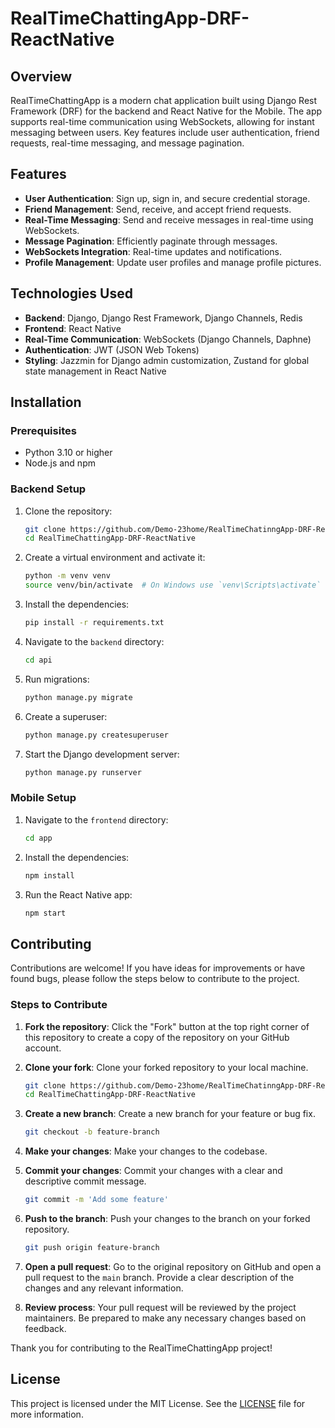 # RealTimeChattingApp-DRF-ReactNative

## Overview

RealTimeChattingApp is a modern chat application built using Django Rest Framework (DRF) for the backend and React Native for the Mobile. The app supports real-time communication using WebSockets, allowing for instant messaging between users. Key features include user authentication, friend requests, real-time messaging, and message pagination.

## Features

- **User Authentication**: Sign up, sign in, and secure credential storage.
- **Friend Management**: Send, receive, and accept friend requests.
- **Real-Time Messaging**: Send and receive messages in real-time using WebSockets.
- **Message Pagination**: Efficiently paginate through messages.
- **WebSockets Integration**: Real-time updates and notifications.
- **Profile Management**: Update user profiles and manage profile pictures.

## Technologies Used

- **Backend**: Django, Django Rest Framework, Django Channels, Redis
- **Frontend**: React Native
- **Real-Time Communication**: WebSockets (Django Channels, Daphne)
- **Authentication**: JWT (JSON Web Tokens)
- **Styling**: Jazzmin for Django admin customization, Zustand for global state management in React Native

## Installation

### Prerequisites

- Python 3.10 or higher
- Node.js and npm

### Backend Setup

1. Clone the repository:
    ```bash
    git clone https://github.com/Demo-23home/RealTimeChatinngApp-DRF-ReactNative.git
    cd RealTimeChattingApp-DRF-ReactNative
    ```

2. Create a virtual environment and activate it:
    ```bash
    python -m venv venv
    source venv/bin/activate  # On Windows use `venv\Scripts\activate`
    ```

3. Install the dependencies:
    ```bash
    pip install -r requirements.txt
    ```

4. Navigate to the `backend` directory:
    ```bash
    cd api
    ```

5. Run migrations:
    ```bash
    python manage.py migrate
    ```

6. Create a superuser:
    ```bash
    python manage.py createsuperuser
    ```

7. Start the Django development server:
    ```bash
    python manage.py runserver
    ```

### Mobile Setup

1. Navigate to the `frontend` directory:
    ```bash
    cd app
    ```

2. Install the dependencies:
    ```bash
    npm install
    ```

3. Run the React Native app:
    ```bash
    npm start
    ```

## Contributing

Contributions are welcome! If you have ideas for improvements or have found bugs, please follow the steps below to contribute to the project.

### Steps to Contribute

1. **Fork the repository**: Click the "Fork" button at the top right corner of this repository to create a copy of the repository on your GitHub account.

2. **Clone your fork**: Clone your forked repository to your local machine.
    ```bash
    git clone https://github.com/Demo-23home/RealTimeChatinngApp-DRF-ReactNative.git
    cd RealTimeChattingApp-DRF-ReactNative
    ```

3. **Create a new branch**: Create a new branch for your feature or bug fix.
    ```bash
    git checkout -b feature-branch
    ```

4. **Make your changes**: Make your changes to the codebase.

5. **Commit your changes**: Commit your changes with a clear and descriptive commit message.
    ```bash
    git commit -m 'Add some feature'
    ```

6. **Push to the branch**: Push your changes to the branch on your forked repository.
    ```bash
    git push origin feature-branch
    ```

7. **Open a pull request**: Go to the original repository on GitHub and open a pull request to the `main` branch. Provide a clear description of the changes and any relevant information.

8. **Review process**: Your pull request will be reviewed by the project maintainers. Be prepared to make any necessary changes based on feedback.

Thank you for contributing to the RealTimeChattingApp project!

## License

This project is licensed under the MIT License. See the [LICENSE](LICENSE) file for more information.



